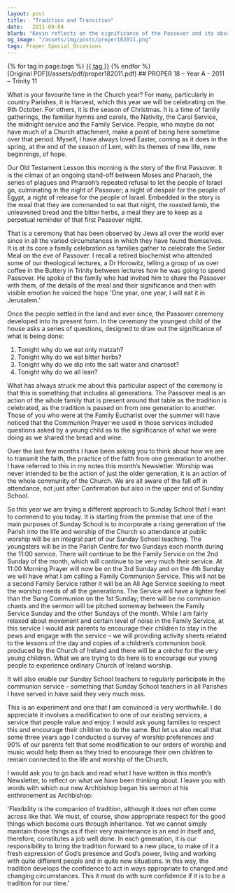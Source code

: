```yaml
---
layout: post
title:  "Tradition and Transition"
date:   2011-09-04
blurb: "Kevin reflects on the significance of the Passover and its observance through generations, emphasizing the importance of passing traditions and faith from one generation to another. He introduces a new approach to Sunday School aimed at integrating young parishioners into the life and worship of the Church, while also addressing the need for flexibility in maintaining traditions to ensure they remain relevant and meaningful in contemporary times."
og_image: "/assets/img/posts/proper182011.png"
tags: Proper Special_Occasions
---    
```

<div class="tag-pills">
    {% for tag in page.tags %}
    <a href="{{ site.baseurl }}/tag/{{ tag | slugify }}" class="tag-pill">{{ tag }}</a>
    {% endfor %}
</div>
[Original PDF](/assets/pdf/proper182011.pdf)
## PROPER 18 – Year A - 2011 – Trinity 11

What is your favourite time in the Church year? For many, particularly in country Parishes, it is Harvest, which this year we will be celebrating on the 9th October. For others, it is the season of Christmas. It is a time of family gatherings, the familiar hymns and carols, the Nativity, the Carol Service, the midnight service and the Family Service. People, who maybe do not have much of a Church attachment, make a point of being here sometime over that period. Myself, I have always loved Easter, coming as it does in the spring, at the end of the season of Lent, with its themes of new life, new beginnings, of hope.

Our Old Testament Lesson this morning is the story of the first Passover. It is the climax of an ongoing stand-off between Moses and Pharaoh, the series of plagues and Pharaoh’s repeated refusal to let the people of Israel go, culminating in the night of Passover; a night of despair for the people of Egypt, a night of release for the people of Israel. Embedded in the story is the meal that they are commanded to eat that night, the roasted lamb, the unleavened bread and the bitter herbs, a meal they are to keep as a perpetual reminder of that first Passover night.

That is a ceremony that has been observed by Jews all over the world ever since in all the varied circumstances in which they have found themselves. It is at its core a family celebration as families gather to celebrate the Seder Meal on the eve of Passover. I recall a retired biochemist who attended some of our theological lectures, a Dr Horowitz, telling a group of us over coffee in the Buttery in Trinity between lectures how he was going to spend Passover. He spoke of the family who had invited him to share the Passover with them, of the details of the meal and their significance and then with visible emotion he voiced the hope 'One year, one year, I will eat it in Jerusalem.'

Once the people settled in the land and ever since, the Passover ceremony developed into its present form. In the ceremony the youngest child of the house asks a series of questions, designed to draw out the significance of what is being done:

1. Tonight why do we eat only matzah?
2. Tonight why do we eat bitter herbs?
3. Tonight why do we dip into the salt water and charoset?
4. Tonight why do we all lean?

What has always struck me about this particular aspect of the ceremony is that this is something that includes all generations. The Passover meal is an action of the whole family that is present around that table as the tradition is celebrated, as the tradition is passed on from one generation to another. Those of you who were at the Family Eucharist over the summer will have noticed that the Communion Prayer we used in those services included questions asked by a young child as to the significance of what we were doing as we shared the bread and wine.

Over the last few months I have been asking you to think about how we are to transmit the faith, the practice of the faith from one generation to another. I have referred to this in my notes this month’s Newsletter. Worship was never intended to be the action of just the older generation, it is an action of the whole community of the Church. We are all aware of the fall off in attendance, not just after Confirmation but also in the upper end of Sunday School.

So this year we are trying a different approach to Sunday School that I want to commend to you today. It is starting from the premise that one of the main purposes of Sunday School is to incorporate a rising generation of the Parish into the life and worship of the Church so attendance at public worship will be an integral part of our Sunday School teaching. The youngsters will be in the Parish Centre for two Sundays each month during the 11:00 service. There will continue to be the Family Service on the 2nd Sunday of the month, which will continue to be very much their service. At 11:00 Morning Prayer will now be on the 3rd Sunday and on the 4th Sunday we will have what I am calling a Family Communion Service. This will not be a second Family Service rather it will be an All Age Service seeking to meet the worship needs of all the generations. The Service will have a lighter feel than the Sung Communion on the 1st Sunday; there will be no communion chants and the sermon will be pitched someway between the Family Service Sunday and the other Sundays of the month. While I am fairly relaxed about movement and certain level of noise in the Family Service, at this service I would ask parents to encourage their children to stay in the pews and engage with the service – we will providing activity sheets related to the lessons of the day and copies of a children’s communion book produced by the Church of Ireland and there will be a crèche for the very young children. What we are trying to do here is to encourage our young people to experience ordinary Church of Ireland worship.

It will also enable our Sunday School teachers to regularly participate in the communion service – something that Sunday School teachers in all Parishes I have served in have said they very much miss.

This is an experiment and one that I am convinced is very worthwhile. I do appreciate it involves a modification to one of our existing services, a service that people value and enjoy. I would ask young families to respect this and encourage their children to do the same. But let us also recall that some three years ago I conducted a survey of worship preferences and 90% of our parents felt that some modification to our orders of worship and music would help them as they tried to encourage their own children to remain connected to the life and worship of the Church.

I would ask you to go back and read what I have written in this month’s Newsletter, to reflect on what we have been thinking about. I leave you with words with which our new Archbishop began his sermon at his enthronement as Archbishop:

'Flexibility is the companion of tradition, although it does not often come across like that. We must, of course, show appropriate respect for the good things which become ours through inheritance. Yet we cannot simply maintain those things as if their very maintenance is an end in itself and, therefore, constitutes a job well done. In each generation, it is our responsibility to bring the tradition forward to a new place, to make of it a fresh expression of God’s presence and God’s power, living and working with quite different people and in quite new situations. In this way, the tradition develops the confidence to act in ways appropriate to changed and changing circumstances. This it must do with sure confidence if it is to be a tradition for our time.'
